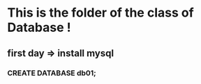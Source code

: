 # This is the folder of the class of Database ! 

## first day => install mysql
### CREATE DATABASE db01;
